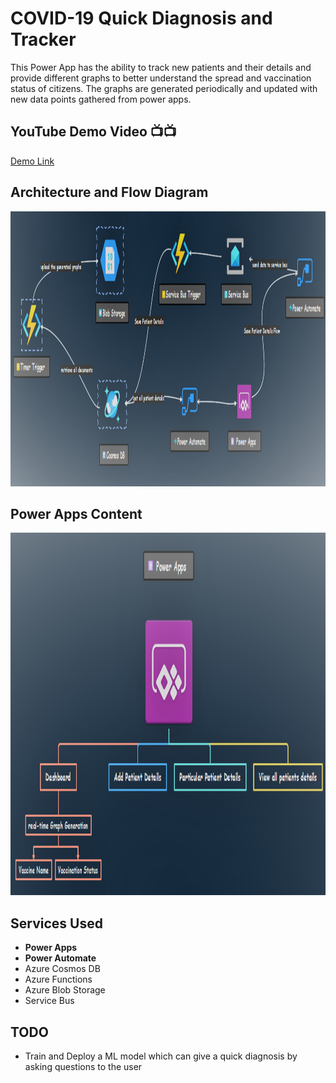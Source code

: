 # COVID-19 Quick Diagnosis and Tracker
This Power App has the ability to track new patients and their details and provide different graphs to better understand the spread and vaccination status of citizens.
The graphs are generated periodically and updated with new data points gathered from power apps.

## YouTube Demo Video 📺📺
[Demo Link](https://youtu.be/UaQile-Ek7E)
## Architecture and Flow Diagram

<img src="https://github.com/Santhoshkumard11/covid-19-quick-diagnosis-and-tracker/blob/master/images/architecture-diagram.png" height="440" width="1000" alt="architecture diagram">

## Power Apps Content
<img src="https://github.com/Santhoshkumard11/covid-19-quick-diagnosis-and-tracker/blob/master/images/details.png" height="580" alt="Content">


## Services Used
- __Power Apps__
- __Power Automate__
- Azure Cosmos DB
- Azure Functions
- Azure Blob Storage
- Service Bus

## TODO
- Train and Deploy a ML model which can give a quick diagnosis by asking questions to the user